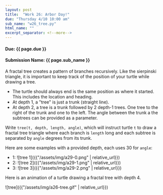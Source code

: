 ```yaml
---
layout: post
title:  "Work 26: Arbor Day!"
due: "Thursday 4/10 10:00 am"
sub_name: "w26_tree.py"
html_name: ""
excerpt_separator: <!--more-->
---
```


#### Due: {{ page.due }}
#### Submission Name: {{ page.sub_name }}


A fractal tree creates a pattern of branches recursively. Like the sierpinski triangle, it is important to keep track of the position of your turtle while drawing a tree.
- The turtle should always end is the same position as where it started. This includes the location and heading.
- At depth 1, a "tree" is just a trunk (straight line).
- At depth 2, a tree is a trunk followed by 2 depth-1 trees. One tree to the right of the trunk and one to the left. The angle between the trunk a the subtrees can be provided as a parameter.


Write `tree(t, depth, length, angle)`, which will instruct turtle `t` to draw a fractal tree triangle where each branch is `length` long and each subtree is separated by `angle` degrees from its trunk.

Here are some examples with a provided depth, each uses 30 for `angle`:
- 1: ![tree 1]({{"/assets/img/a29-0.png" | relative_url}})
- 2: ![tree 2]({{"/assets/img/a29-1.png" | relative_url}})
- 3: ![tree 3]({{"/assets/img/a29-2.png" | relative_url}})


Here is an animation of a turtle drawing a fractal tree with depth 4.

![tree]({{"/assets/img/a26-tree.gif" | relative_url}})
